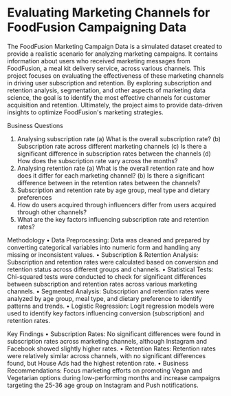 # Evaluating Marketing Channels for FoodFusion Campaigning Data
The FoodFusion Marketing Campaign Data is a simulated dataset created to provide a realistic scenario for analyzing marketing campaigns. It contains information about users who received marketing messages from FoodFusion, a meal kit delivery service, across various channels. This project focuses on evaluating the effectiveness of these marketing channels in driving user subscription and retention. By exploring subscription and retention analysis, segmentation, and other aspects of marketing data science, the goal is to identify the most effective channels for customer acquisition and retention. Ultimately, the project aims to provide data-driven insights to optimize FoodFusion's marketing strategies.

Business Questions
1)	Analysing subscription rate
(a)	What is the overall subscription rate?
(b)	Subscription rate across different marketing channels
(c)	Is there a significant difference in subscription rates between the channels
(d)	How does the subscription rate vary across the months?
2)	Analysing retention rate
(a)	What is the overall retention rate and how does it differ for each marketing channel?
(b)	Is there a significant difference between in the retention rates between the channels?
3)	Subscription and retention rate by age group, meal type and dietary preferences
4)	How do users acquired through influencers differ from users acquired through other channels?
5)	What are the key factors influencing subscription rate and retention rates?


Methodology
•	Data Preprocessing: Data was cleaned and prepared by converting categorical variables into numeric form and handling any missing or inconsistent values.
•	Subscription & Retention Analysis: Subscription and retention rates were calculated based on conversion and retention status across different groups and channels.
•	Statistical Tests: Chi-squared tests were conducted to check for significant differences between subscription and retention rates across various marketing channels.
•	Segmented Analysis: Subscription and retention rates were analyzed by age group, meal type, and dietary preference to identify patterns and trends.
•	Logistic Regression: Logit regression models were used to identify key factors influencing conversion (subscription) and retention rates.

Key Findings
•	Subscription Rates: No significant differences were found in subscription rates across marketing channels, although Instagram and Facebook showed slightly higher rates.
•	Retention Rates: Retention rates were relatively similar across channels, with no significant differences found, but House Ads had the highest retention rate.
•	Business Recommendations: Focus marketing efforts on promoting Vegan and Vegetarian options during low-performing months and increase campaigns targeting the 25-36 age group on Instagram and Push notifications.

